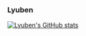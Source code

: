 ### Lyuben

[![Lyuben's GitHub stats](https://github-readme-stats.vercel.app/api?username=67x18)](https://github.com/anuraghazra/github-readme-stats)
